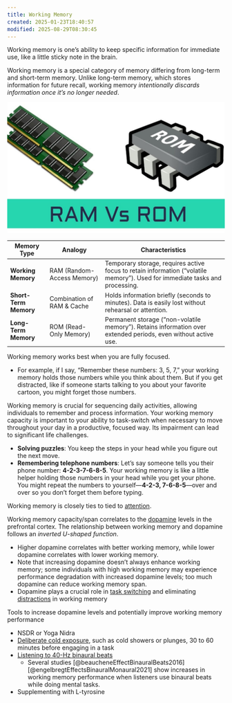 ```yaml
---
title: Working Memory
created: 2025-01-23T18:40:57
modified: 2025-08-29T08:30:45
---
```


Working memory is one’s ability to keep specific information for immediate use, like a little sticky note in the brain.

Working memory is a special category of memory differing from long-term and short-term memory. Unlike long-term memory, which stores information for future recall, working memory _intentionally discards information once it’s no longer needed_.

![](../_attachments/e4be6cf80d23557245ee04f643bba5f1.png)

| Memory Type           | Analogy                    | Characteristics                                                                                                              |
| --------------------- | -------------------------- | ---------------------------------------------------------------------------------------------------------------------------- |
| **Working Memory**    | RAM (Random-Access Memory) | Temporary storage, requires active focus to retain information (“volatile memory”). Used for immediate tasks and processing. |
| **Short-Term Memory** | Combination of RAM & Cache | Holds information briefly (seconds to minutes). Data is easily lost without rehearsal or attention.                          |
| **Long-Term Memory**  | ROM (Read-Only Memory)     | Permanent storage (“non-volatile memory”). Retains information over extended periods, even without active use.               |

Working memory works best when you are fully focused.

* For example, if I say, “Remember these numbers: 3, 5, 7,” your working memory holds those numbers while you think about them. But if you get distracted, like if someone starts talking to you about your favorite cartoon, you might forget those numbers.

Working memory is crucial for sequencing daily activities, allowing individuals to remember and process information. Your working memory capacity is important to your ability to task-switch when necessary to move throughout your day in a productive, focused way. Its impairment can lead to significant life challenges.

* **Solving puzzles**: You keep the steps in your head while you figure out the next move.
* **Remembering telephone numbers**: Let’s say someone tells you their phone number: **4-2-3-7-6-8-5**. Your working memory is like a little helper holding those numbers in your head while you get your phone. You might repeat the numbers to yourself—**4-2-3, 7-6-8-5**—over and over so you don’t forget them before typing.

Working memory is closely ties to tied to [attention](attention.md).

Working memory capacity/span correlates to the [dopamine](__temp__dopamine.md) levels in the prefrontal cortex. The relationship between working memory and dopamine follows an _inverted U-shaped function_.

* Higher dopamine correlates with better working memory, while lower dopamine correlates with lower working memory.
* Note that increasing dopamine doesn’t always enhance working memory; some individuals with high working memory may experience performance degradation with increased dopamine levels; too much dopamine can reduce working memory span.
* Dopamine plays a crucial role in [task switching](Task%20Switching.md) and eliminating [distractions](being-indistractable-is-superpower.md) in working memory

Tools to increase dopamine levels and potentially improve working memory performance

* NSDR or Yoga Nidra
* [Deliberate cold exposure](Deliberate%20Heat%20Cold%20Exposure.md), such as cold showers or plunges, 30 to 60 minutes before engaging in a task
* [Listening to 40-Hz binaural beats](https://www.youtube.com/watch?v=CQlTmOFM4Qs&t=1h11m34s)
	* Several studies [@beaucheneEffectBinauralBeats2016] [@engelbregtEffectsBinauralMonaural2021] show increases in working memory performance when listeners use binaural beats while doing mental tasks.
* Supplementing with L-tyrosine
